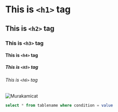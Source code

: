 # This is `<h1>` tag
## This is `<h2>` tag
### This is `<h3>` tag
#### This is `<h4>` tag
##### This is `<h5>` tag
###### This is `<h6>` tag

![Murakamicat](https://octodex.github.com/images/murakamicat.png)

```sql
select * from tablename where condition = value
```

